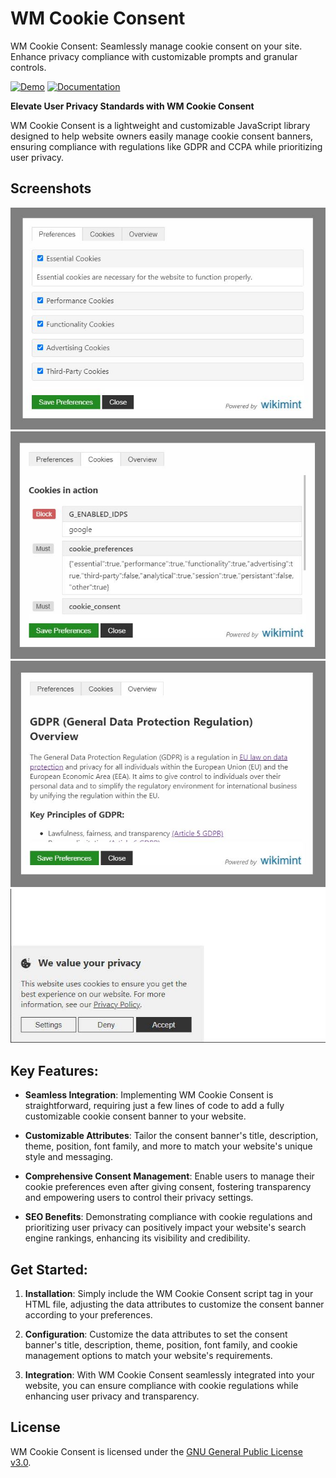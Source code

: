 # WM Cookie Consent
WM Cookie Consent: Seamlessly manage cookie consent on your site. Enhance privacy compliance with customizable prompts and granular controls.

[![Demo](https://img.shields.io/badge/Demo-View%20Demo-brightgreen)](https://code.wikimint.com/2024/03/cookie-consent-javascript-cdn-library.html)
[![Documentation](https://img.shields.io/badge/Documentation-View%20Documentation-blue)](https://developer.wikimint.com/p/cookie-consent-javascript-library.html#documentation)


**Elevate User Privacy Standards with WM Cookie Consent**

WM Cookie Consent is a lightweight and customizable JavaScript library designed to help website owners easily manage cookie consent banners, ensuring compliance with regulations like GDPR and CCPA while prioritizing user privacy.

## Screenshots

![Screenshot 1](https://raw.githubusercontent.com/wikimint/wm-cookie-consent/main/screenshots/cookie-consent-gdpr-javascript-library.jpg)
![Screenshot 2](https://raw.githubusercontent.com/wikimint/wm-cookie-consent/main/screenshots/cookie-consent-gdpr-preferences-settings-javascript-cdn-library.jpg)
![Screenshot 3](https://raw.githubusercontent.com/wikimint/wm-cookie-consent/main/screenshots/about-cookie-consent-gdpr-overview-javascript-cdn-library.jpg)
![Screenshot 3](https://raw.githubusercontent.com/wikimint/wm-cookie-consent/main/screenshots/cookie-consent-gdpr-popup.jpg)

## Key Features:

- **Seamless Integration**: Implementing WM Cookie Consent is straightforward, requiring just a few lines of code to add a fully customizable cookie consent banner to your website.

- **Customizable Attributes**: Tailor the consent banner's title, description, theme, position, font family, and more to match your website's unique style and messaging.

- **Comprehensive Consent Management**: Enable users to manage their cookie preferences even after giving consent, fostering transparency and empowering users to control their privacy settings.

- **SEO Benefits**: Demonstrating compliance with cookie regulations and prioritizing user privacy can positively impact your website's search engine rankings, enhancing its visibility and credibility.

## Get Started:

1. **Installation**: Simply include the WM Cookie Consent script tag in your HTML file, adjusting the data attributes to customize the consent banner according to your preferences.

2. **Configuration**: Customize the data attributes to set the consent banner's title, description, theme, position, font family, and cookie management options to match your website's requirements.

3. **Integration**: With WM Cookie Consent seamlessly integrated into your website, you can ensure compliance with cookie regulations while enhancing user privacy and transparency.

## License

WM Cookie Consent is licensed under the [GNU General Public License v3.0](LICENSE).

